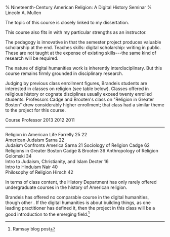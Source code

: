 % Nineteenth-Century American Religion: A Digital History Seminar
% Lincoln A. Mullen

The topic of this course is closely linked to my dissertation.

This course also fits in with my particular strengths as an instructor.

The pedagogy is innovative in that the semester project produces
valuable scholarship at the end. Teaches skills: digital scholarship:
writing in public. These are not taught at the expense of existing
skills---the same kind of research will be required.

The nature of digital humanities work is inherently interdisciplinary.
But this course remains firmly grounded in disciplinary research.

Judging by previous class enrollment figures, Brandeis students are
interested in classes on religion (see table below). Classes offered in
religious history or cognate disciplines usually exceed twenty enrolled
students. Professors Cadge and Brooten's class on "Religion in Greater
Boston" drew considerably higher enrollment; that class had a similar 
theme to the project for this course.

  Course                                      Professor         2013   2012   2011
  ------------------------------------------- ----------------- ------ ------ ------
  Religion in American Life                   Farrelly          25     22     
  American Judaism                            Sarna                    22     
  Judaism Confronts America                   Sarna                           21
  Sociology of Religion                       Cadge             62            
  Religions in Greater Boston                 Cadge & Brooten                 36
  Anthropology of Religion                    Golomski          34            
  Intro to Judaism, Christianity, and Islam   Decter            16            
  Intro to Hinduism                           Nair                     40     
  Philosophy of Religion                      Hirsch                          42

In terms of class content, the History Department has only rarely 
offered undergraduate courses in the history of American religion.

Brandeis has offered no comparable course in the digital humanities,
though other . If the digital humanities is about building things, as
one leading practitioner has defined it, then the project in this class
will be a good introduction to the emerging field.[^1]

[^1]: Ramsay blog post

